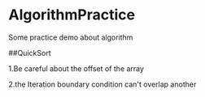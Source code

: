AlgorithmPractice
=================

Some practice demo about algorithm

##QuickSort

1.Be careful about the offset of the array

2.the Iteration boundary condition can't overlap another
